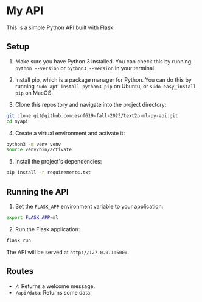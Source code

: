 # My API

This is a simple Python API built with Flask.

## Setup

1. Make sure you have Python 3 installed. You can check this by running `python --version` or `python3 --version` in your terminal.

2. Install pip, which is a package manager for Python. You can do this by running `sudo apt install python3-pip` on Ubuntu, or `sudo easy_install pip` on MacOS.

3. Clone this repository and navigate into the project directory:

```bash
git clone git@github.com:esnf619-fall-2023/text2p-ml-py-api.git
cd myapi
```

4. Create a virtual environment and activate it:

```bash
python3 -m venv venv
source venv/bin/activate
```

5. Install the project's dependencies:

```bash
pip install -r requirements.txt
```

## Running the API

1. Set the `FLASK_APP` environment variable to your application:

```bash
export FLASK_APP=ml
```

2. Run the Flask application:

```bash
flask run
```

The API will be served at `http://127.0.0.1:5000`.

## Routes

- `/`: Returns a welcome message.
- `/api/data`: Returns some data.
